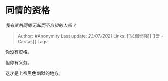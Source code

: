 # 同情的资格
*我有资格同情无知而不自知的人吗？*

> Author: #Anonymity
Last update: *23/07/2021* 
Links: [[以弱悯强]] [[爱 - Caritas]]
Tags:    



你没有资格。

但你有义务。

这才是上帝黑色幽默的地方。



